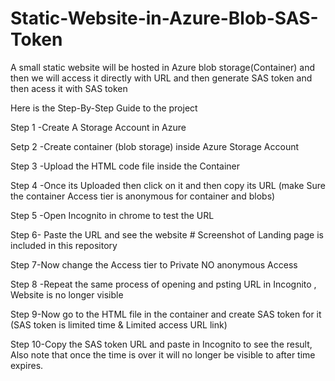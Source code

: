 # Static-Website-in-Azure-Blob-SAS-Token

A small static website will be hosted in Azure blob storage(Container) and then we will access it directly with URL and then generate SAS token and then acess it with SAS token

Here is the Step-By-Step Guide to the project

Step 1 -Create A Storage Account in Azure

Setp 2 -Create container (blob storage) inside Azure Storage Account

Step 3 -Upload the HTML code file inside the Container

Step 4 -Once its Uploaded then click on it and then copy its URL (make Sure the container Access tier is anonymous for container and blobs)

Step 5 -Open Incognito in chrome to test the URL

Step 6- Paste the URL and see the website # Screenshot of Landing page is included in this repository

Step 7-Now change the Access tier to Private NO anonymous Access

Step 8 -Repeat the same process of opening and psting URL in Incognito , Website is no longer visible

Step 9-Now go to the HTML file in the container and create SAS token for it (SAS token is limited time & Limited access URL link)

Step 10-Copy the SAS token URL and paste in Incognito to see the result, Also note that once the time is over it will no longer be visible to after time expires.
